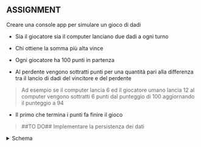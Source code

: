 ## ASSIGNMENT

Creare una console app per simulare un gioco di dadi

- Sia il giocatore sia il computer lanciano due dadi a ogni turno

- Chi ottiene la somma più alta vince

- Ogni giocatore ha 100 punti in partenza

- Al perdente vengono sottratti punti per una quantità pari alla differenza tra il lancio di dadi del vincitore e del perdente

> Ad esempio se il computer lancia 6 ed il giocatore umano lancia 12 al computer vengono sottratti 6 punti dal punteggio di 100 aggiornando il punteggio a 94

- Il primo che termina i punti fa finire il gioco

> ##TO DO## Implementare la persistenza dei dati

<details>
<summary>Schema</summary>

```mermaid

stateDiagram-v2
    state if_state <<choice>>
    [Gioco_di_Dadi] --> Computer
    [Gioco_di_Dadi] --> Player
    Computer --> Lancio_dei_Dadi
    Player --> Lancio_dei_Dadi
    Lancio_dei_Dadi --> if_state
    if_state --> Player_Perde_Punti : Dadi Computer > Dadi Player
    if_state --> Computer_Perde_Punti : Dadi Player > Dadi Computer
    Player_Perde_Punti --> if_state
    Computer_Perde_Punti --> if_state
    Player_Perde_Punti --> Player_Perde_Gioco : Punti = 0
    Computer_Perde_Punti --> Computer_Perde_Gioco : Punti = 0 
```
</details>